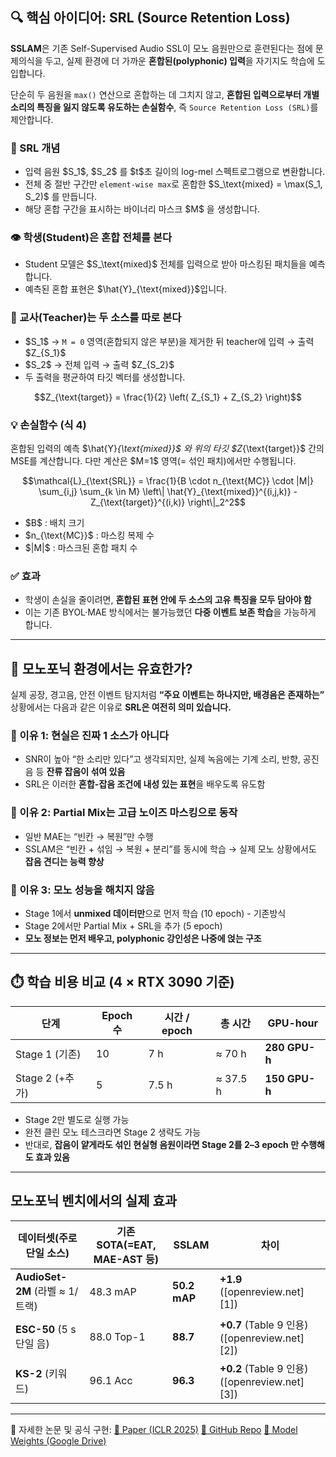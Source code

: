 
## 🔍 핵심 아이디어: SRL (Source Retention Loss)

**SSLAM**은 기존 Self-Supervised Audio SSL이 모노 음원만으로 훈련된다는 점에 문제의식을 두고, 실제 환경에 더 가까운 **혼합된(polyphonic) 입력**을 자기지도 학습에 도입합니다.

단순히 두 음원을 `max()` 연산으로 혼합하는 데 그치지 않고, **혼합된 입력으로부터 개별 소리의 특징을 잃지 않도록 유도하는 손실함수**, 즉 `Source Retention Loss (SRL)`를 제안합니다.

### 🎯 SRL 개념

* 입력 음원 \$S\_1\$, \$S\_2\$ 를 \$t\$초 길이의 log-mel 스펙트로그램으로 변환합니다.
* 전체 중 절반 구간만 `element-wise max`로 혼합한 \$S\_\text{mixed} = \max(S\_1, S\_2)\$ 를 만듭니다.
* 해당 혼합 구간을 표시하는 바이너리 마스크 \$M\$ 을 생성합니다.

### 👁️ 학생(Student)은 혼합 전체를 본다

* Student 모델은 \$S\_\text{mixed}\$ 전체를 입력으로 받아 마스킹된 패치들을 예측합니다.
* 예측된 혼합 표현은 \$\hat{Y}\_{\text{mixed}}\$입니다.

### 🧠 교사(Teacher)는 두 소스를 **따로** 본다

* \$S\_1\$ → `M = 0` 영역(혼합되지 않은 부분)을 제거한 뒤 teacher에 입력 → 출력 \$Z\_{S\_1}\$
* \$S\_2\$ → 전체 입력 → 출력 \$Z\_{S\_2}\$
* 두 출력을 평균하여 타깃 벡터를 생성합니다.

```math
Z_{\text{target}} = \frac{1}{2} \left( Z_{S_1} + Z_{S_2} \right)
```

### 💡 손실함수 (식 4)

혼합된 입력의 예측 \$\hat{Y}*{\text{mixed}}\$ 와 위의 타깃 \$Z*{\text{target}}\$ 간의 MSE를 계산합니다. 다만 계산은 \$M=1\$ 영역(= 섞인 패치)에서만 수행됩니다.

```math
\mathcal{L}_{\text{SRL}} = \frac{1}{B \cdot n_{\text{MC}} \cdot |M|} \sum_{i,j} \sum_{k \in M} \left\| \hat{Y}_{\text{mixed}}^{(i,j,k)} - Z_{\text{target}}^{(i,k)} \right\|_2^2
```

* \$B\$ : 배치 크기
* \$n\_{\text{MC}}\$ : 마스킹 복제 수
* \$|M|\$ : 마스크된 혼합 패치 수

### ✅ 효과

* 학생이 손실을 줄이려면, **혼합된 표현 안에 두 소스의 고유 특징을 모두 담아야 함**
* 이는 기존 BYOL·MAE 방식에서는 불가능했던 **다중 이벤트 보존 학습**을 가능하게 합니다.

---

## 💬 모노포닉 환경에서는 유효한가?

실제 공장, 경고음, 안전 이벤트 탐지처럼 **“주요 이벤트는 하나지만, 배경음은 존재하는”** 상황에서는 다음과 같은 이유로 **SRL은 여전히 의미 있습니다.**

### 🧩 이유 1: 현실은 진짜 1 소스가 아니다

* SNR이 높아 “한 소리만 있다”고 생각되지만, 실제 녹음에는 기계 소리, 반향, 공진음 등 **잔류 잡음이 섞여 있음**
* SRL은 이러한 **혼합-잡음 조건에 내성 있는 표현**을 배우도록 유도함

### 🧩 이유 2: Partial Mix는 고급 노이즈 마스킹으로 동작

* 일반 MAE는 “빈칸 → 복원”만 수행
* SSLAM은 “빈칸 + 섞임 → 복원 + 분리”를 동시에 학습 → 실제 모노 상황에서도 **잡음 견디는 능력 향상**

### 🧩 이유 3: 모노 성능을 해치지 않음

* Stage 1에서 **unmixed 데이터만**으로 먼저 학습 (10 epoch) - 기존방식
* Stage 2에서만 Partial Mix + SRL을 추가 (5 epoch)
* **모노 정보는 먼저 배우고, polyphonic 강인성은 나중에 얹는 구조**

---

## ⏱️ 학습 비용 비교 (4 × RTX 3090 기준)

| 단계      | Epoch 수 | 시간 / epoch | 총 시간     | GPU-hour      |
| ------- | ------- | ---------- | -------- | ------------- |
| Stage 1 (기존)| 10      | 7 h        | ≈ 70 h   | **280 GPU-h** |
| Stage 2 (+추가)| 5       | 7.5 h      | ≈ 37.5 h | **150 GPU-h** |

* Stage 2만 별도로 실행 가능
* 완전 클린 모노 테스크라면 Stage 2 생략도 가능
* 반대로, **잡음이 얕게라도 섞인 현실형 음원이라면 Stage 2를 2–3 epoch 만 수행해도 효과 있음**

---

##  모노포닉 벤치에서의 실제 효과

| 데이터셋(주로 단일 소스)              | 기존 SOTA(=EAT, MAE-AST 등) | SSLAM        | 차이                                          |
| --------------------------- | ------------------------ | ------------ | ------------------------------------------- |
| **AudioSet-2M** (라벨 ≈ 1/트랙) | 48.3 mAP                 | **50.2 mAP** | **+1.9** ([openreview.net][1])              |
| **ESC-50** (5 s 단일 음)       | 88.0 Top-1               | **88.7**     | **+0.7** (Table 9 인용) ([openreview.net][2]) |
| **KS-2** (키워드)              | 96.1 Acc                 | **96.3**     | **+0.2** (Table 9 인용) ([openreview.net][3]) |


---

🔗 자세한 논문 및 공식 구현:
[🔗 Paper (ICLR 2025)](https://arxiv.org/abs/2403.13028)
[🔗 GitHub Repo](https://github.com/ta012/SSLAM)
[🔗 Model Weights (Google Drive)](https://github.com/ta012/SSLAM#pretrained-models)

